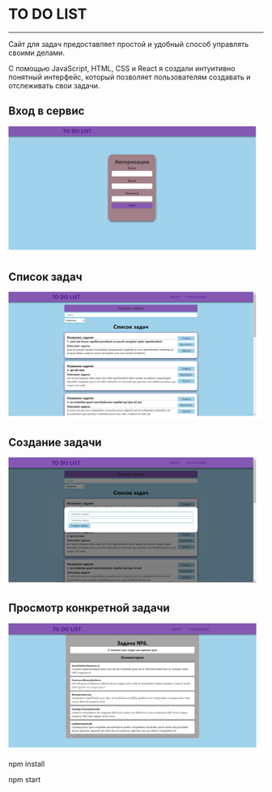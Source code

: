 <h1>TO DO LIST</h1>
<hr>
<p>Сайт для задач предоставляет простой и удобный
способ управлять своими делами.
</p>
<p>С помощью JavaScript, HTML, CSS и React я создали интуитивно понятный интерфейс, который позволяет пользователям создавать и отслеживать свои задачи.</p>

<h2>Вход в сервис</h2>

![Вход в сервис](/src/images/Auth.png)
<h2>Список задач</h2>

![Список задач](/src/images/Tasks.png)
<h2>Создание задачи</h2>

![Создание задачи](/src/images/CreateNewTask.png)
<h2>Просмотр конкретной задачи</h2>

![Просмотр конкретной задачи](/src/images/Task.png)


<p>npm install</p>
<p>npm start</p>
